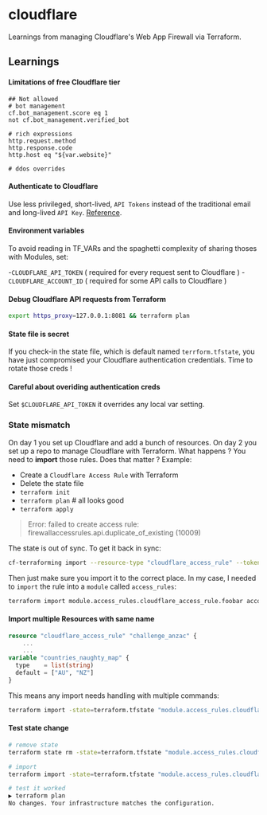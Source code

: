 # cloudflare

Learnings from managing Cloudflare's Web App Firewall via Terraform.

## Learnings

#### Limitations of free Cloudflare tier

```shell
## Not allowed
# bot management
cf.bot_management.score eq 1
not cf.bot_management.verified_bot

# rich expressions
http.request.method
http.response.code
http.host eq "${var.website}"

# ddos overrides
```

#### Authenticate to Cloudflare

Use less privileged, short-lived, `API Tokens` instead of the traditional email and long-lived `API Key`. [Reference](https://registry.terraform.io/providers/cloudflare/cloudflare/latest/docs). 

#### Environment variables

To avoid reading in TF_VARs and the spaghetti complexity of sharing thoses with Modules, set:

-`CLOUDFLARE_API_TOKEN` ( required for every request sent to Cloudflare )
-`CLOUDFLARE_ACCOUNT_ID` ( required for some API calls to Cloudflare )

#### Debug Cloudflare API requests from Terraform

```bash
export https_proxy=127.0.0.1:8081 && terraform plan
```

#### State file is secret

If you check-in the state file, which is default named `terrform.tfstate`, you have just compromised your Cloudflare authentication credentials. Time to rotate those creds !

#### Careful about overiding authentication creds

Set `$CLOUDFLARE_API_TOKEN` it overrides any local var setting.

### State mismatch

On day 1 you set up Cloudflare and add a bunch of resources.  On day 2 you set up a repo to manage Cloudflare with Terraform.  What happens ?  You need to **import** those rules.  Does that matter ?  Example:

- Create a `Cloudflare Access Rule` with Terraform
- Delete the state file
- `terraform init`
- `terraform plan` # all looks good
- `terraform apply`

> Error: failed to create access rule: firewallaccessrules.api.duplicate_of_existing (10009)

The state is out of sync.  To get it back in sync:

```bash
cf-terraforming import --resource-type "cloudflare_access_rule" --token $CF_TOKEN --account $CF_ACCOUNT_ID
```

Then just make sure you import it to the correct place.  In my case, I needed to `import` the rule into a `module` called `access_rules`:

```bash
terraform import module.access_rules.cloudflare_access_rule.foobar account/yy/xxxx
```

#### Import multiple Resources with same name

```terraform
resource "cloudflare_access_rule" "challenge_anzac" {
    ...
    ...
variable "countries_naughty_map" {
  type    = list(string)
  default = ["AU", "NZ"]
}
```

This means any import needs handling with multiple commands:

```bash
terraform import -state=terraform.tfstate "module.access_rules.cloudflare_access_rule.my_rule[0]" account/<account id>/<rule id>
```

#### Test state change

```bash
# remove state
terraform state rm -state=terraform.tfstate "module.access_rules.cloudflare_access_rule.my_rule[1]"

# import
terraform import -state=terraform.tfstate "module.access_rules.cloudflare_access_rule.my_rule[1]" account/<account id>/<rule id>

# test it worked
▶ terraform plan
No changes. Your infrastructure matches the configuration.
```
